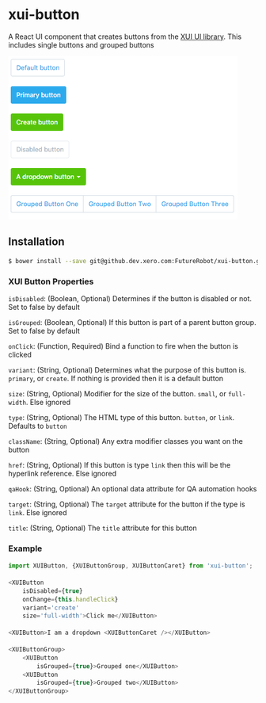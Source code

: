 xui-button
==========

A React UI component that creates buttons from the [XUI UI library](https://github.dev.xero.com/pages/Style/xui/section-buttons.html). This includes single buttons and grouped buttons

![](example/buttons.png)

## Installation

```bash
$ bower install --save git@github.dev.xero.com:FutureRobot/xui-button.git
```

### XUI Button Properties
`isDisabled`: (Boolean, Optional) Determines if the button is disabled or not. Set to false by default

`isGrouped`: (Boolean, Optional) If this button is part of a parent button group. Set to false by default

`onClick`: (Function, Required) Bind a function to fire when the button is clicked

`variant`: (String, Optional) Determines what the purpose of this button is. `primary`, or `create`. If nothing is provided then it is a default button

`size`: (String, Optional) Modifier for the size of the button. `small`, or `full-width`. Else ignored

`type`: (String, Optional) The HTML type of this button. `button`, or `link`. Defaults to `button`

`className`: (String, Optional) Any extra modifier classes you want on the button

`href`: (String, Optional) If this button is type `link` then this will be the hyperlink reference. Else ignored

`qaHook`: (String, Optional) An optional data attribute for QA automation hooks

`target`: (String, Optional) The `target` attribute for the button if the type is `link`. Else ignored

`title`: (String, Optional) The `title` attribute for this button

### Example
```js
import XUIButton, {XUIButtonGroup, XUIButtonCaret} from 'xui-button';

<XUIButton
	isDisabled={true}
	onChange={this.handleClick}  
	variant='create'
	size='full-width'>Click me</XUIButton>

<XUIButton>I am a dropdown <XUIButtonCaret /></XUIButton>

<XUIButtonGroup>
	<XUIButton
		isGrouped={true}>Grouped one</XUIButton>
	<XUIButton
		isGrouped={true}>Grouped two</XUIButton>
</XUIButtonGroup>

```
